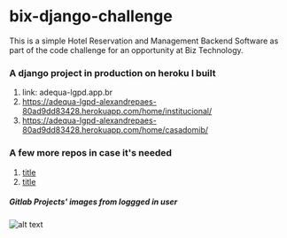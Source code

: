 # bix-django-challenge
This is a simple Hotel Reservation and Management Backend Software as part of the code challenge for an opportunity at Biz Technology.


### A django project in production on heroku I built
1. link: adequa-lgpd.app.br
2. https://adequa-lgpd-alexandrepaes-80ad9dd83428.herokuapp.com/home/institucional/
3. https://adequa-lgpd-alexandrepaes-80ad9dd83428.herokuapp.com/home/casadomib/


### A few more repos in case it's needed
1. [title](https://github.com/LondonComputadores?tab=repositories)
2. [title](https://gitlab.com/LondonComputadores)

##### Gitlab Projects' images from loggged in user

![alt text](gitlab.jpg)